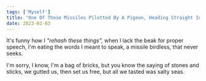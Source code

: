 ```yaml
---
tags: ['Myself']
title: "One Of Those Missiles Pilotted By A Pigeon, Heading Straight Into The Ocean: Choice In Theory Doesn't Mean Freedom In Practice"
date: 2023-03-03
---
```


It's funny how I *"rehash these things",*
when I lack the beak for proper speech,
I'm eating the words I meant to speak,
a missile birdless, that never seeks.

I'm sorry, I know, I'm a bag of bricks,
but you know the saying of stones and sticks,
we gutted us, then set us free,
but all we tasted was salty seas.